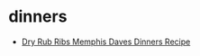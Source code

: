 # dinners

 * [Dry Rub Ribs Memphis Daves Dinners Recipe](../index/d/dry-rub-ribs-memphis-daves-dinners-recipe.json)
